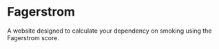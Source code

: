 # Fagerstrom
A website designed to calculate your dependency on smoking using the Fagerstrom score. 
